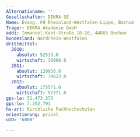 ```yaml
---
Alternativname: ''
Gesellschafter: DEKRA SE
Name: Evang. FH Rheinland-Westfalen-Lippe, Bochum
Träger: DEKRA Akademie GmbH
addi: Immanuel-Kant-Straße 18-20, 44803 Bochum
bundesland: Nordrhein-Westfalen
drittmittel:
  2010:
    absolut: 52513.0
    wirtschaft: 30000.0
  2011:
    absolut: 120956.0
    wirtschaft: 74823.0
  2012:
    absolut: 175571.0
    wirtschaft: 57371.0
gps-la: 51.473.373
gps-lo: 7.252.791
hs-art: Kirchliche Fachhochschulen
orientierung: privat
uID: '6000'

---
```


